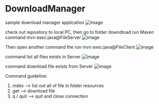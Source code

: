 # DownloadManager
sample download manager application
![image](https://github.com/dotrunghieu2003/DownloadManager/assets/22995357/b96ad6c8-9c06-4bcf-bb4d-437c5cfbb49e)

check out repository to local PC, then go to folder downdload run Maven command
 mvn exec:java@FileServer
![image](https://github.com/dotrunghieu2003/DownloadManager/assets/22995357/bf543030-3d16-412e-a1cd-dedb90bf92f5)

Then open another command the run 
 mvn exec:java@FileClient
![image](https://github.com/dotrunghieu2003/DownloadManager/assets/22995357/6a7874cc-f0fb-41c3-85c0-bd5ba8ba3cfc)

command list all files exists in Server
![image](https://github.com/dotrunghieu2003/DownloadManager/assets/22995357/1eb56c58-9be7-4f46-93c7-f8cf8c459a29)

command download file exists from Server
![image](https://github.com/dotrunghieu2003/DownloadManager/assets/22995357/edc94d56-9335-4803-b71f-e84e2cb4ed4c)

Command guideline:
1. index --> list out all of file in folder resources
2. get <file> --> download file
3. q / quit --> quit and close connection





